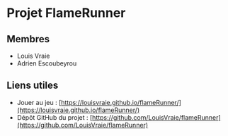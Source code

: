 # Projet FlameRunner

## Membres 
- Louis Vraie
- Adrien Escoubeyrou

## Liens utiles
- Jouer au jeu : [https://louisvraie.github.io/flameRunner/](https://louisvraie.github.io/flameRunner/)
- Dépôt GitHub du projet : [https://github.com/LouisVraie/flameRunner](https://github.com/LouisVraie/flameRunner)
